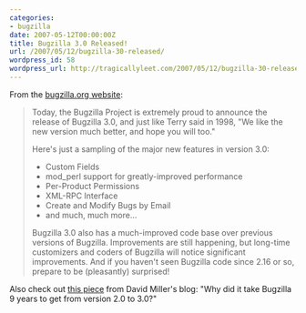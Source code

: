 ```yaml
---
categories:
- bugzilla
date: 2007-05-12T00:00:00Z
title: Bugzilla 3.0 Released!
url: /2007/05/12/bugzilla-30-released/
wordpress_id: 58
wordpress_url: http://tragicallyleet.com/2007/05/12/bugzilla-30-released/
---
```


From the [bugzilla.org website](http://www.bugzilla.org/news/#release30):

> Today, the Bugzilla Project is extremely proud to 
> announce the release of Bugzilla 3.0, and just 
> like Terry said in 1998, "We like the new version 
> much better, and hope you will too."
>
> Here's just a sampling of the major new features in version 3.0:
>
> - Custom Fields
> - mod_perl support for greatly-improved performance
> - Per-Product Permissions
> - XML-RPC Interface
> - Create and Modify Bugs by Email
> - and much, much more...
>
> Bugzilla 3.0 also has a much-improved code base over 
> previous versions of Bugzilla. Improvements are still 
> happening, but long-time customizers and coders of 
> Bugzilla will notice significant improvements. And if 
> you haven't seen Bugzilla code since 2.16 or so,
> prepare to be (pleasantly) surprised!

Also check out [this piece](http://www.justdave.net/dave/2007/05/10/9-years-from-bugzilla-2-to-3/) from David Miller's blog: "Why did it take Bugzilla 9 years to get from version 2.0 to 3.0?"
